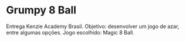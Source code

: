 # Grumpy 8 Ball

Entrega Kenzie Academy Brasil.
Objetivo: desenvolver um jogo de azar, entre algumas opções. 
Jogo escolhido: Magic 8 Ball.